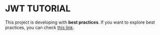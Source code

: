 # JWT TUTORIAL
This project is developing with **best practices**. If you want to explore best practices, you can check [this link](https://pages.github.com/).
